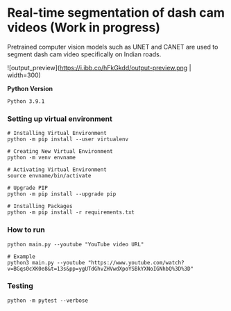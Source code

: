 # Real-time segmentation of dash cam videos (Work in progress)
Pretrained computer vision models such as UNET and CANET are used to segment dash cam video specifically on Indian roads.

![output_preview](https://i.ibb.co/hFkGkdd/output-preview.png | width=300)

**Python Version**
```
Python 3.9.1
```

### Setting up virtual environment

```console
# Installing Virtual Environment
python -m pip install --user virtualenv

# Creating New Virtual Environment
python -m venv envname

# Activating Virtual Environment
source envname/bin/activate

# Upgrade PIP
python -m pip install --upgrade pip

# Installing Packages
python -m pip install -r requirements.txt
```

### How to run

```console
python main.py --youtube "YouTube video URL"

# Example
python3 main.py --youtube "https://www.youtube.com/watch?v=BGqs0cXK0e8&t=13s&pp=ygUTdGhvZHVwdXpoYSBkYXNoIGNhbQ%3D%3D"
```

### Testing
```console
python -m pytest --verbose
```
